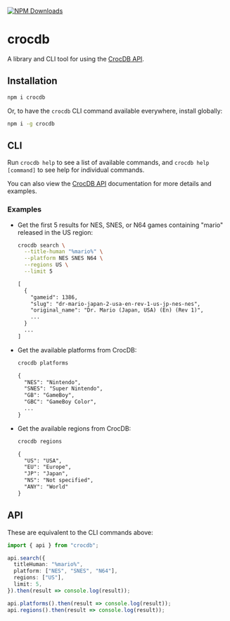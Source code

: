 [![NPM Downloads](https://img.shields.io/npm/dw/crocdb)](https://www.npmjs.com/package/crocdb)

# crocdb

A library and CLI tool for using the [CrocDB API](https://crocdb.net/static/pages/docs/api/index.html).

## Installation

```sh
npm i crocdb
```

Or, to have the `crocdb` CLI command available everywhere, install globally:

```sh
npm i -g crocdb
```

## CLI

Run `crocdb help` to see a list of available commands, and `crocdb help [command]` to see help for individual commands.

You can also view the [CrocDB API](https://crocdb.net/static/pages/docs/api/index.html) documentation for more details and examples.

### Examples

- Get the first 5 results for NES, SNES, or N64 games containing "mario" released in the US region:  

  ```sh
  crocdb search \
    --title-human "%mario%" \
    --platform NES SNES N64 \
    --regions US \
    --limit 5
  ```
  ```txt
  [
    {
      "gameid": 1386,
      "slug": "dr-mario-japan-2-usa-en-rev-1-us-jp-nes-nes",
      "original_name": "Dr. Mario (Japan, USA) (En) (Rev 1)",
      ...
    }
    ...
  ]
  ```
- Get the available platforms from CrocDB:  

  ```sh
  crocdb platforms
  ```
  ```txt
  {
    "NES": "Nintendo",
    "SNES": "Super Nintendo",
    "GB": "GameBoy",
    "GBC": "GameBoy Color",
    ...
  }
  ```

- Get the available regions from CrocDB:  

  ```sh
  crocdb regions
  ```
  ```txt
  {
    "US": "USA",
    "EU": "Europe",
    "JP": "Japan",
    "NS": "Not specified",
    "ANY": "World"
  }
  ```

## API

These are equivalent to the CLI commands above:

```ts
import { api } from "crocdb";

api.search({
  titleHuman: "%mario%",
  platform: ["NES", "SNES", "N64"],
  regions: ["US"],
  limit: 5,
}).then(result => console.log(result));

api.platforms().then(result => console.log(result));
api.regions().then(result => console.log(result));
```
